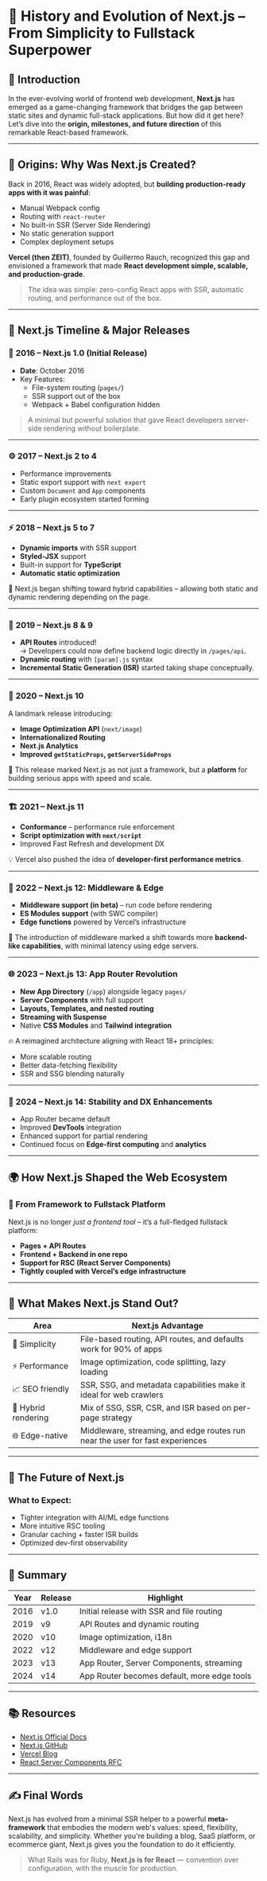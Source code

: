 
# 📜 History and Evolution of Next.js – From Simplicity to Fullstack Superpower



## 🔰 Introduction

In the ever-evolving world of frontend web development, **Next.js** has emerged as a game-changing framework that bridges the gap between static sites and dynamic full-stack applications. But how did it get here? Let’s dive into the **origin, milestones, and future direction** of this remarkable React-based framework.

---

## 🧬 Origins: Why Was Next.js Created?

Back in 2016, React was widely adopted, but **building production-ready apps with it was painful**:

- Manual Webpack config
- Routing with `react-router`
- No built-in SSR (Server Side Rendering)
- No static generation support
- Complex deployment setups

**Vercel (then ZEIT)**, founded by Guillermo Rauch, recognized this gap and envisioned a framework that made **React development simple, scalable, and production-grade**.

> The idea was simple: zero-config React apps with SSR, automatic routing, and performance out of the box.

---

## 🧱 Next.js Timeline & Major Releases

### 📅 **2016 – Next.js 1.0 (Initial Release)**  
- **Date**: October 2016  
- Key Features:
  - File-system routing (`pages/`)
  - SSR support out of the box
  - Webpack + Babel configuration hidden

> A minimal but powerful solution that gave React developers server-side rendering without boilerplate.

---

### ⚙️ **2017 – Next.js 2 to 4**  
- Performance improvements
- Static export support with `next export`
- Custom `Document` and `App` components
- Early plugin ecosystem started forming

---

### ⚡ **2018 – Next.js 5 to 7**
- **Dynamic imports** with SSR support
- **Styled-JSX** support
- Built-in support for **TypeScript**
- **Automatic static optimization**

🔁 Next.js began shifting toward hybrid capabilities – allowing both static and dynamic rendering depending on the page.

---

### 🔄 **2019 – Next.js 8 & 9**  
- **API Routes** introduced!  
  → Developers could now define backend logic directly in `/pages/api`.  
- **Dynamic routing** with `[param].js` syntax  
- **Incremental Static Generation (ISR)** started taking shape conceptually.

---

### 🚀 **2020 – Next.js 10**  
A landmark release introducing:

- **Image Optimization API** (`next/image`)
- **Internationalized Routing**
- **Next.js Analytics**
- **Improved `getStaticProps`, `getServerSideProps`**

🔗 This release marked Next.js as not just a framework, but a **platform** for building serious apps with speed and scale.

---

### 🏗️ **2021 – Next.js 11**
- **Conformance** – performance rule enforcement
- **Script optimization with `next/script`**
- Improved Fast Refresh and development DX

💡 Vercel also pushed the idea of **developer-first performance metrics**.

---

### 🧭 **2022 – Next.js 12: Middleware & Edge**
- **Middleware support (in beta)** – run code before rendering
- **ES Modules support** (with SWC compiler)
- **Edge functions** powered by Vercel’s infrastructure

🧪 The introduction of middleware marked a shift towards more **backend-like capabilities**, with minimal latency using edge servers.

---

### 🌐 **2023 – Next.js 13: App Router Revolution**  
- **New App Directory** (`/app`) alongside legacy `pages/`
- **Server Components** with full support
- **Layouts, Templates, and nested routing**
- **Streaming with Suspense**
- Native **CSS Modules** and **Tailwind integration**

🔥 A reimagined architecture aligning with React 18+ principles:
  - More scalable routing
  - Better data-fetching flexibility
  - SSR and SSG blending naturally

---

### 🧩 **2024 – Next.js 14: Stability and DX Enhancements**
- App Router became default
- Improved **DevTools** integration
- Enhanced support for partial rendering
- Continued focus on **Edge-first computing** and **analytics**

---

## 🌍 How Next.js Shaped the Web Ecosystem

### 🧱 From Framework to Fullstack Platform
Next.js is no longer *just a frontend tool* – it’s a full-fledged fullstack platform:

- **Pages + API Routes**
- **Frontend + Backend in one repo**
- **Support for RSC (React Server Components)**
- **Tightly coupled with Vercel’s edge infrastructure**

---

## 🧠 What Makes Next.js Stand Out?

| Area               | Next.js Advantage                                                                 |
|--------------------|------------------------------------------------------------------------------------|
| 🔧 Simplicity       | File-based routing, API routes, and defaults work for 90% of apps                 |
| ⚡ Performance       | Image optimization, code splitting, lazy loading                                 |
| 📈 SEO friendly     | SSR, SSG, and metadata capabilities make it ideal for web crawlers                |
| 🔄 Hybrid rendering | Mix of SSG, SSR, CSR, and ISR based on per-page strategy                          |
| 🌐 Edge-native      | Middleware, streaming, and edge routes run near the user for fast experiences     |

---

## 🔮 The Future of Next.js

### What to Expect:
- Tighter integration with AI/ML edge functions
- More intuitive RSC tooling
- Granular caching + faster ISR builds
- Optimized dev-first observability

---

## 🧾 Summary

| Year | Release | Highlight                                      |
|------|---------|------------------------------------------------|
| 2016 | v1.0    | Initial release with SSR and file routing     |
| 2019 | v9      | API Routes and dynamic routing                |
| 2020 | v10     | Image optimization, i18n                      |
| 2022 | v12     | Middleware and edge support                   |
| 2023 | v13     | App Router, Server Components, streaming      |
| 2024 | v14     | App Router becomes default, more edge tools   |

---

## 📚 Resources

- [Next.js Official Docs](https://nextjs.org/docs)
- [Next.js GitHub](https://github.com/vercel/next.js)
- [Vercel Blog](https://vercel.com/blog)
- [React Server Components RFC](https://react.dev/reference/react-server)

---

## ✍️ Final Words

Next.js has evolved from a minimal SSR helper to a powerful **meta-framework** that embodies the modern web's values: speed, flexibility, scalability, and simplicity. Whether you're building a blog, SaaS platform, or ecommerce giant, Next.js gives you the foundation to do it efficiently.

> What Rails was for Ruby, **Next.js is for React** — convention over configuration, with the muscle for production.

